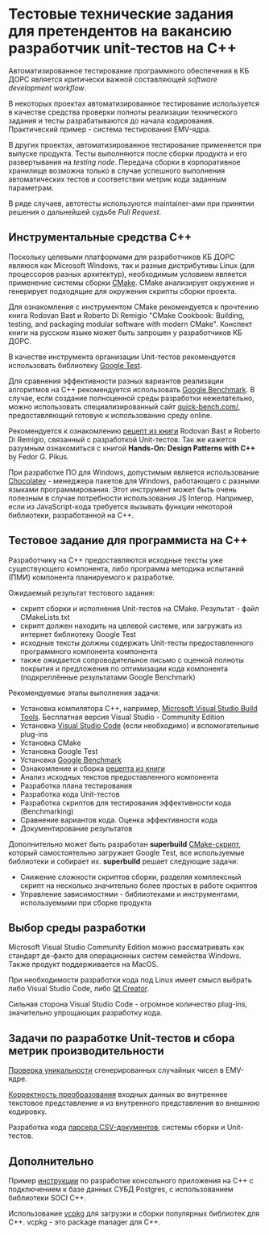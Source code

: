 # Тестовые технические задания для претендентов на вакансию разработчик unit-тестов на C++

Автоматизированное тестирование программного обеспечения в КБ ДОРС является критически важной составляющей _software development workflow_.

В некоторых проектах автоматизированное тестирование используется в качестве средства проверки полноты реализации технического задания и тесты разрабатываются до начала кодирования. Практический пример - система тестирования EMV-ядра.

В других проектах, автоматизированное тестирование применяется при выпуске продукта. Тесты выполняются после сборки продукта и его развертывания на _testing node_. Передача сборки в корпоративное хранилище возможна только в случае успешного выполнения автоматических тестов и соответствии метрик кода заданным параметрам.

В ряде случаев, автотесты используются maintainer-ами при принятии решения о дальнейшей судьбе _Pull Request_.

## Инструментальные средства C++

Поскольку целевыми платформами для разработчиков КБ ДОРС являюся как Microsoft Windows, так и разные дистрибутивы Linux (для процессоров разных архитектур), необходимым условием является применение системы сборки [CMake](https://cmake.org/). CMake анализирует окружение и генерирует подходящие для окружения скрипты сборки проекта.

Для ознакомления с инструментом CMake рекомендуется к прочтению книга Rodovan Bast и Roberto Di Remigio "CMake Cookbook: Building, testing, and packaging modular software with modern CMake". Конспект книги на русском языке может быть запрошен у разработчиков КБ ДОРС.

В качестве инструмента организации Unit-тестов рекомендуется использовать библиотеку [Google Test](https://github.com/google/googletest).

Для сравнения эффективности разных вариантов реализации алгоритмов на C++ рекомендуется использовать [Google Benchmark](https://github.com/google/benchmark). В случае, если создание полноценной среды разработки нежелательно, можно использовать специализированный сайт [quick-bench.com/](https://quick-bench.com/), предоставляющий готовую к использованию среду online.

Рекомендуется к ознакомлению [рецепт из книги](https://github.com/dev-cafe/cmake-cookbook/tree/v1.0/chapter-04) Rodovan Bast и Roberto Di Remigio, связанный с разработкой Unit-тестов. Так же кажется разумным ознакомиться с книгой **Hands-On: Design Patterns with C++** by Fedor G. Pikus.

При разработке ПО для Windows, допустимым является использование [Chocolatey](https://chocolatey.org/) - менеджера пакетов для Windows, работающего с разными языками программирования. Этот инструмент может быть очень полезным в случае потребности использования JS Interop. Например, если из JavaScript-кода требуется вызывать функции некоторой библиотеки, разработанной на C++.

## Тестовое задание для программиста на C++

Разработчику на C++ предоставляются исходные тексты уже существующего компонента, либо программа методика испытаний (ПМИ) компонента планируемого к разработке.

Ожидаемый результат тестового задания:

* скрипт сборки и исполнения Unit-тестов на CMake. Результат - файл CMakeLists.txt
* скрипт должен находить на целевой системе, или загружать из интернет библиотеку Google Test
* исходные тексты должны содержать Unit-тесты предоставленного программного компонента компонента
* также ожидается сопроводительное письмо с оценкой полноты покрытия и предложения по оптимизации кода компонента (подкреплённые результатами Google Benchmark)

Рекомендуемые этапы выполнения задачи:

* Установка компилятора С++, например, [Microsoft Visual Studio Build Tools](https://visualstudio.microsoft.com/ru/downloads/). Бесплатная версия Visual Studio - Community Edition
* Установка [Visual Studio Code](https://code.visualstudio.com/download) (если необходимо) и вспомогательные plug-ins
* Установка CMake
* Установка Google Test
* Установка [Google Benchmark](benchmark.md)
* Ознакомление и сборка [рецепта из книги](https://github.com/dev-cafe/cmake-cookbook/blob/v1.0/chapter-04/recipe-03/)
* Анализ исходных текстов предоставленного компонента
* Разработка плана тестирования
* Разработка кода Unit-тестов
* Разработка скриптов для тестирования эффективности кода (Benchmarking)
* Сравнение вариантов кода. Оценка эффективности кода
* Документирование результатов

Дополнительно может быть разработан **superbuild** [CMake-скрипт](CMake_GoogleTest.md), который самостоятельно загружает Google Test, все используемые библиотеки и собирает их. **superbuild** решает следующие задачи:

* Снижение сложности скриптов сборки, разделяя комплексный скрипт на несколько значительно более простых в работе скриптов
* Управление зависимостями - библиотеками и инструментами, используемыми при сборке продукта

## Выбор среды разработки

Microsoft Visual Studio Community Edition можно рассматривать как стандарт де-факто для операционных систем семейства Windows. Также продукт поддерживается на MacOS.

При необходимости разработки кода под Linux имеет смысл выбрать либо Visual Studio Code, либо [Qt Creator](https://www.qt.io/product/development-tools).

Сильная сторона Visual Studio Code - огромное количество plug-ins, значительно упрощающих разработку кода.

## Задачи по разработке Unit-тестов и сбора метрик производительности

[Проверка уникальности](uniqueRnd.md) сгенерированных случайных чисел в EMV-ядре.

[Корректность преобразования](ConvertUTF.md) входных данных во внутреннее текстовое представление и из внутренного представления во внешнюю кодировку.

Разработка кода [парсера CSV-документов](https://github.com/Kerminator1973/GTestProject/blob/main/parse_csv.md), системы сборки и Unit-тестов.

## Дополнительно

Пример [инструкции](https://github.com/Kerminator1973/GTestProject/blob/main/soci_build.md) по разработке консольного приложения на C++ с подключением к базе данных СУБД Postgres, с использованием библиотеки SOCI C++.

Использование [vcpkg](https://github.com/Kerminator1973/GTestProject/blob/main/vcpkg.md) для загрузки и сборки популярных библиотек для C++. vcpkg - это package manager для C++.
